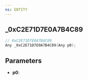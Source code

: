 ```yaml
---
ns: ENTITY
---
```

## _0xC2E71D7E0A7B4C89

```c
// 0xC2E71D7E0A7B4C89
Any _0xC2E71D7E0A7B4C89(Any p0);
```

## Parameters
* **p0**:
